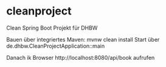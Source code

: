 # cleanproject
Clean Spring Boot Projekt für DHBW

Bauen über integriertes Maven: mvnw clean install
Start über de.dhbw.CleanProjectApplication::main

Danach ik Browser http://localhost:8080/api/book aufrufen
